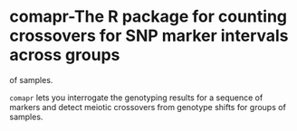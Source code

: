# comapr-The R package for counting crossovers for SNP marker intervals across groups
of samples.

`comapr` lets you interrogate the genotyping results for a sequence of markers 
and detect meiotic crossovers from genotype shifts for groups of samples. 




